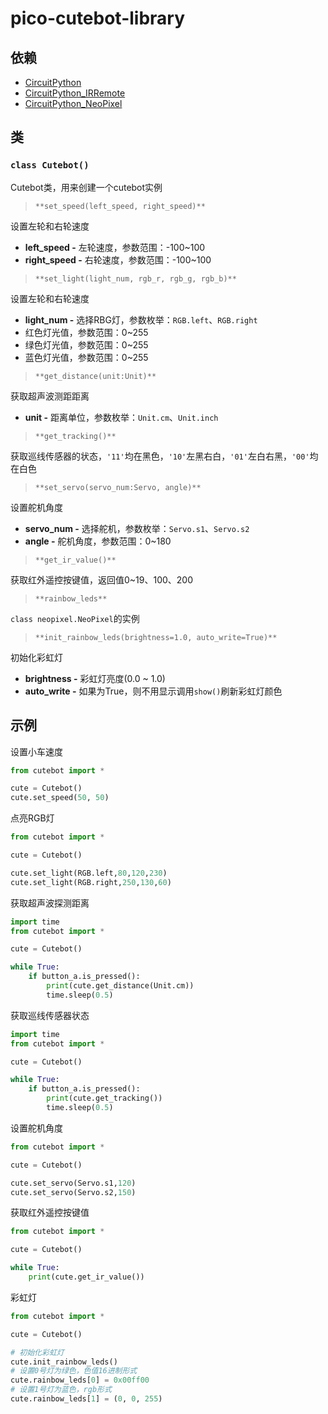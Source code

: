# pico-cutebot-library
## 依赖
- [CircuitPython](https://circuitpython.org/board/elecfreaks_picoed/)
- [CircuitPython_IRRemote](https://github.com/adafruit/Adafruit_CircuitPython_IRRemote)
- [CircuitPython_NeoPixel](https://github.com/adafruit/Adafruit_CircuitPython_NeoPixel)
## 类
### `class Cutebot()`
Cutebot类，用来创建一个cutebot实例

> `**set_speed(left_speed, right_speed)**`

设置左轮和右轮速度

-  **left_speed -** 左轮速度，参数范围：-100~100
- **right_speed -** 右轮速度，参数范围：-100~100

> `**set_light(light_num, rgb_r, rgb_g, rgb_b)**`

设置左轮和右轮速度

- **light_num -** 选择RBG灯，参数枚举：`RGB.left`、`RGB.right`
- 红色灯光值，参数范围：0~255
- 绿色灯光值，参数范围：0~255
- 蓝色灯光值，参数范围：0~255

> `**get_distance(unit:Unit)**`

获取超声波测距距离

- **unit -** 距离单位，参数枚举：`Unit.cm`、`Unit.inch`

> `**get_tracking()**`

获取巡线传感器的状态，`'11'`均在黑色，`'10'`左黑右白，`'01'`左白右黑，`'00'`均在白色

> `**set_servo(servo_num:Servo, angle)**`

设置舵机角度

- **servo_num -**  选择舵机，参数枚举：`Servo.s1`、`Servo.s2`
- **angle  -** 舵机角度，参数范围：0~180

> `**get_ir_value()**`

获取红外遥控按键值，返回值0~19、100、200

> `**rainbow_leds**`

`class neopixel.NeoPixel`的实例

> `**init_rainbow_leds(brightness=1.0, auto_write=True)**`

初始化彩虹灯

- **brightness -** 彩虹灯亮度(0.0 ~ 1.0)
- **auto_write -** 如果为True，则不用显示调用`show()`刷新彩虹灯颜色
## 示例
设置小车速度
```python
from cutebot import *

cute = Cutebot()
cute.set_speed(50, 50)
```

点亮RGB灯
```python
from cutebot import *

cute = Cutebot()

cute.set_light(RGB.left,80,120,230)
cute.set_light(RGB.right,250,130,60)
```

获取超声波探测距离
```python
import time
from cutebot import *

cute = Cutebot()

while True:
    if button_a.is_pressed():
        print(cute.get_distance(Unit.cm))
        time.sleep(0.5)
```

获取巡线传感器状态
```python
import time
from cutebot import *

cute = Cutebot()

while True:
    if button_a.is_pressed():
        print(cute.get_tracking())
        time.sleep(0.5)
```

设置舵机角度
```python
from cutebot import *

cute = Cutebot()

cute.set_servo(Servo.s1,120)
cute.set_servo(Servo.s2,150)
```

获取红外遥控按键值
```python
from cutebot import *

cute = Cutebot()

while True:
    print(cute.get_ir_value())
```

彩虹灯
```python
from cutebot import *

cute = Cutebot()

# 初始化彩虹灯
cute.init_rainbow_leds()
# 设置0号灯为绿色，色值16进制形式
cute.rainbow_leds[0] = 0x00ff00
# 设置1号灯为蓝色，rgb形式
cute.rainbow_leds[1] = (0, 0, 255)
```



